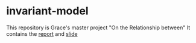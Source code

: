 # invariant-model
This repository is Grace's master project "On the Relationship between"
It contains the [report](https://github.com/graceyin06/invariant-model/blob/main/grace_master_report.pdf) and [slide]()
